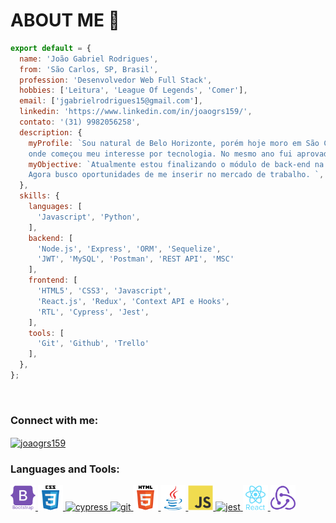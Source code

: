 # ABOUT ME 👋

```javascript
export default = {
  name: 'João Gabriel Rodrigues',
  from: 'São Carlos, SP, Brasil',
  profession: 'Desenvolvedor Web Full Stack',
  hobbies: ['Leitura', 'League Of Legends', 'Comer'],
  email: ['jgabrielrodrigues15@gmail.com'],
  linkedin: 'https://www.linkedin.com/in/joaogrs159/',
  contato: '(31) 9982056258',
  description: {
    myProfile: `Sou natural de Belo Horizonte, porém hoje moro em São Carlos, SP. Em 2021 fui aprovado em Estatistíca e Ciência de Dados na USP,
    onde começou meu interesse por tecnologia. No mesmo ano fui aprovado para participar da Turma XP. Uma turma no curso de desenvolvimento fullstack da Trybe patrocinada pela XP Inc. `,
    myObjective: `Atualmente estou finalizando o módulo de back-end na Trybe, após já ter passado pelos blocos de conceitos do desenvolvimento web e Front-end.
    Agora busco oportunidades de me inserir no mercado de trabalho. `,
  },
  skills: {
    languages: [
      'Javascript', 'Python',
    ],
    backend: [
      'Node.js', 'Express', 'ORM', 'Sequelize',
      'JWT', 'MySQL', 'Postman', 'REST API', 'MSC'
    ],
    frontend: [
      'HTML5', 'CSS3', 'Javascript',
      'React.js', 'Redux', 'Context API e Hooks',
      'RTL', 'Cypress', 'Jest',
    ],
    tools: [
      'Git', 'Github', 'Trello' 
    ],
  },
};
```

<br/>

<h3 align="left">Connect with me:</h3>
<p align="left">
<a href="https://linkedin.com/in/joaogrs159" target="blank"><img align="center" src="https://raw.githubusercontent.com/rahuldkjain/github-profile-readme-generator/master/src/images/icons/Social/linked-in-alt.svg" alt="joaogrs159" height="30" width="40" /></a>
</p>

<h3 align="left">Languages and Tools:</h3>
<p align="left"> <a href="https://getbootstrap.com" target="_blank" rel="noreferrer"> <img src="https://raw.githubusercontent.com/devicons/devicon/master/icons/bootstrap/bootstrap-plain-wordmark.svg" alt="bootstrap" width="40" height="40"/> </a> <a href="https://www.w3schools.com/css/" target="_blank" rel="noreferrer"> <img src="https://raw.githubusercontent.com/devicons/devicon/master/icons/css3/css3-original-wordmark.svg" alt="css3" width="40" height="40"/> </a> <a href="https://www.cypress.io" target="_blank" rel="noreferrer"> <img src="https://raw.githubusercontent.com/simple-icons/simple-icons/6e46ec1fc23b60c8fd0d2f2ff46db82e16dbd75f/icons/cypress.svg" alt="cypress" width="40" height="40"/> </a> <a href="https://git-scm.com/" target="_blank" rel="noreferrer"> <img src="https://www.vectorlogo.zone/logos/git-scm/git-scm-icon.svg" alt="git" width="40" height="40"/> </a> <a href="https://www.w3.org/html/" target="_blank" rel="noreferrer"> <img src="https://raw.githubusercontent.com/devicons/devicon/master/icons/html5/html5-original-wordmark.svg" alt="html5" width="40" height="40"/> </a> <a href="https://www.java.com" target="_blank" rel="noreferrer"> <img src="https://raw.githubusercontent.com/devicons/devicon/master/icons/java/java-original.svg" alt="java" width="40" height="40"/> </a> <a href="https://developer.mozilla.org/en-US/docs/Web/JavaScript" target="_blank" rel="noreferrer"> <img src="https://raw.githubusercontent.com/devicons/devicon/master/icons/javascript/javascript-original.svg" alt="javascript" width="40" height="40"/> </a> <a href="https://jestjs.io" target="_blank" rel="noreferrer"> <img src="https://www.vectorlogo.zone/logos/jestjsio/jestjsio-icon.svg" alt="jest" width="40" height="40"/> </a> <a href="https://reactjs.org/" target="_blank" rel="noreferrer"> <img src="https://raw.githubusercontent.com/devicons/devicon/master/icons/react/react-original-wordmark.svg" alt="react" width="40" height="40"/> </a> <a href="https://redux.js.org" target="_blank" rel="noreferrer"> <img src="https://raw.githubusercontent.com/devicons/devicon/master/icons/redux/redux-original.svg" alt="redux" width="40" height="40"/> </a> </p>
